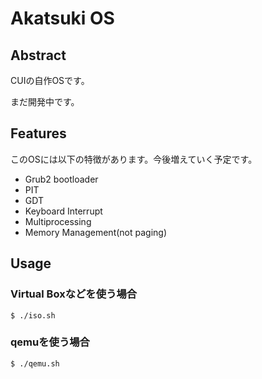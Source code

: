 # Akatsuki OS

## Abstract

CUIの自作OSです。

まだ開発中です。

## Features

このOSには以下の特徴があります。今後増えていく予定です。

- Grub2 bootloader
- PIT
- GDT
- Keyboard Interrupt
- Multiprocessing
- Memory Management(not paging)

## Usage

### Virtual Boxなどを使う場合

```
$ ./iso.sh
```

### qemuを使う場合

```
$ ./qemu.sh
```
